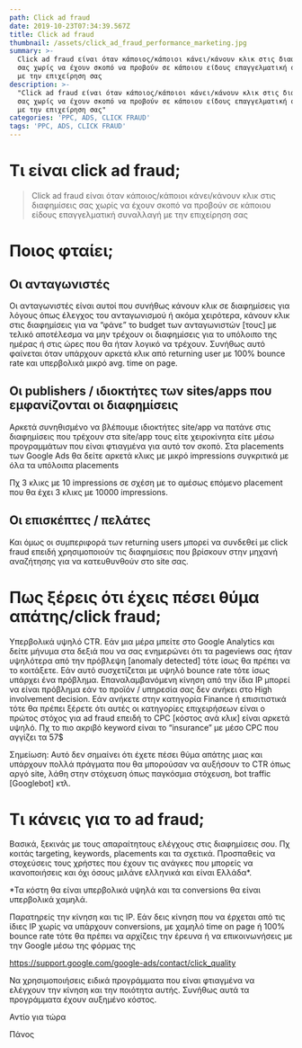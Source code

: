 ```yaml
---
path: Click ad fraud
date: 2019-10-23T07:34:39.567Z
title: Click ad fraud
thumbnail: /assets/click_ad_fraud_performance_marketing.jpg
summary: >-
  Click ad fraud είναι όταν κάποιος/κάποιοι κάνει/κάνουν κλικ στις διαφημίσεις
  σας χωρίς να έχουν σκοπό να προβούν σε κάποιου είδους επαγγελματική συναλλαγή
  με την επιχείρηση σας
description: >-
  "Click ad fraud είναι όταν κάποιος/κάποιοι κάνει/κάνουν κλικ στις διαφημίσεις
  σας χωρίς να έχουν σκοπό να προβούν σε κάποιου είδους επαγγελματική συναλλαγή
  με την επιχείρηση σας"
categories: 'PPC, ADS, CLICK FRAUD'
tags: 'PPC, ADS, CLICK FRAUD'
---
```

<script type="application/ld+json">
{
  "@context": "https://schema.org",
  "@type": "BlogPosting",
  "mainEntityOfPage": {
    "@type": "WebPage",
    "@id": "https://optimistic-volhard-c69d07.netlify.com/click-ad-fraud/"
  },
  "headline": "Click ad fraud",
  "description": "Click ad fraud είναι όταν κάποιος/κάποιοι κάνει/κάνουν κλικ στις διαφημίσεις σας χωρίς να έχουν σκοπό να προβούν σε κάποιου είδους επαγγελματική συναλλαγή με την επιχείρηση σας",
  "image": "https://raw.githubusercontent.com/panosmakris/gatsby-starter-blog/master/static/assets/click_ad_fraud_performance_marketing.jpg",  
  "author": {
    "@type": "Person",
    "name": "Panos Makris"
  },  
  "publisher": {
    "@type": "Organization",
    "name": "Performance Marketing Athens",
    "logo": {
      "@type": "ImageObject",
      "url": "https://optimistic-volhard-c69d07.netlify.com/static/3a40b396e0bdf467af525d0e3696b1dd/30d3a/25.jpg",
      "width": 50,
      "height": 50
    }
  },
  "datePublished": "2019-10-23",
  "dateModified": "2020-01-01"
}
</script>

# Τι είναι click ad fraud;

> Click ad fraud είναι όταν κάποιος/κάποιοι κάνει/κάνουν κλικ στις διαφημίσεις σας χωρίς να έχουν σκοπό να προβούν σε κάποιου είδους επαγγελματική συναλλαγή με την επιχείρηση σας



# Ποιος φταίει;

## Οι ανταγωνιστές

Οι ανταγωνιστές είναι αυτοί που συνήθως κάνουν κλικ σε διαφημίσεις για λόγους όπως έλεγχος του ανταγωνισμού ή ακόμα χειρότερα, κάνουν κλικ στις διαφημίσεις για να “φάνε” το budget των ανταγωνιστών \[τους] με τελικό αποτέλεσμα να μην τρέχουν οι διαφημίσεις για το υπόλοιπο της ημέρας ή στις ώρες που θα ήταν λογικό να τρέχουν. Συνήθως αυτό φαίνεται όταν υπάρχουν αρκετά κλικ από returning user με 100% bounce rate και υπερβολικά μικρό avg. time on page.

## Οι publishers / ιδιοκτήτες των sites/apps που εμφανίζονται οι διαφημίσεις

Αρκετά συνηθισμένο να βλέπουμε ιδιοκτήτες site/app να πατάνε στις διαφημίσεις που τρέχουν στα site/app τους είτε χειροκίνητα είτε μέσω προγραμμάτων που είναι φτιαγμένα για αυτό τον σκοπό. Στα placements των Google Ads θα δείτε αρκετά κλικς με μικρό impressions συγκριτικά με όλα τα υπόλοιπα placements 

Πχ 3 κλικς με 10 impressions σε σχέση με το αμέσως επόμενο placement που θα έχει 3 κλικς με 10000 impressions.

## Οι επισκέπτες / πελάτες

Και όμως οι συμπεριφορά των returning users μπορεί να συνδεθεί με click fraud επειδή χρησιμοποιούν τις διαφημίσεις που βρίσκουν στην μηχανή αναζήτησης για να κατευθυνθούν στο site σας. 





# Πως ξέρεις ότι έχεις πέσει θύμα απάτης/click fraud;



Υπερβολικά υψηλό CTR. Εάν μια μέρα μπείτε στο Google Analytics και δείτε μήνυμα στα δεξιά που να σας ενημερώνει ότι τα pageviews σας ήταν υψηλότερα από την πρόβλεψη \[anomaly detected] τότε ίσως θα πρέπει να το κοιτάξετε. Εάν αυτό συσχετίζεται με υψηλό bounce rate τότε ίσως υπάρχει ένα πρόβλημα. Επαναλαμβανόμενη κίνηση από την ίδια IP μπορεί να είναι πρόβλημα εάν το προϊόν / υπηρεσία σας δεν ανήκει στο High involvement decision. Εάν ανήκετε στην κατηγορία Finance ή επισιτιστικά τότε θα πρέπει ξέρετε ότι αυτές οι κατηγορίες επιχειρήσεων είναι ο πρώτος στόχος για ad fraud επειδή το CPC \[κόστος ανά κλικ] είναι αρκετά υψηλό. Πχ το πιο ακριβό keyword είναι το “insurance” με μέσο CPC που αγγίζει τα 57$ 

Σημείωση: Αυτό δεν σημαίνει ότι έχετε πέσει θύμα απάτης μιας και υπάρχουν πολλά πράγματα που θα μπορούσαν να αυξήσουν το CTR όπως αργό site, λάθη στην στόχευση όπως παγκόσμια στόχευση, bot traffic \[Googlebot] κτλ. 

# Τι κάνεις για το ad fraud;



Βασικά, ξεκινάς με τους απαραίτητους ελέγχους στις διαφημίσεις σου. Πχ κοιτάς targeting, keywords, placements και τα σχετικά. Προσπαθείς να στοχεύσεις τους χρήστες που έχουν τις ανάγκες που μπορείς να ικανοποιήσεις και όχι όσους μιλάνε ελληνικά και είναι Ελλάδα*. 

\*Τα κόστη θα είναι υπερβολικά υψηλά και τα conversions θα είναι υπερβολικά χαμηλά. 

Παρατηρείς την κίνηση και τις IP. Εάν δεις κίνηση που να έρχεται από τις ίδιες IP χωρίς να υπάρχουν conversions, με χαμηλό time on page ή 100% bounce rate τότε θα πρέπει να αρχίζεις την έρευνα ή να επικοινωνήσεις με την Google μέσω της φόρμας της

https://support.google.com/google-ads/contact/click_quality

Να χρησιμοποιήσεις ειδικά προγράμματα που είναι φτιαγμένα να ελέγχουν την κίνηση και την ποιότητα αυτής. Συνήθως αυτά τα προγράμματα έχουν αυξημένο κόστος.



Αντίο για τώρα 

Πάνος
